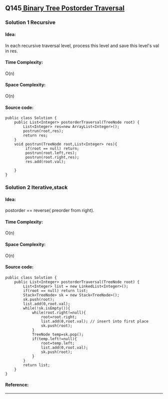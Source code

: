 ## Q145[ Binary Tree Postorder Traversal ](https://leetcode.com/problems/binary-tree-postorder-traversal/) 

### Solution 1 Recursive
#### Idea:
In each recursive traversal level, process this level and save this level's val in res.
#### Time Complexity: 
O(n)
#### Space Complexity:
O(n)
#### Source code:
```
public class Solution {
    public List<Integer> postorderTraversal(TreeNode root) {
        List<Integer> res=new ArrayList<Integer>();
        postrun(root,res);
        return res;
    }
    void postrun(TreeNode root,List<Integer> res){
    	 if(root == null) return;
         postrun(root.left,res);
         postrun(root.right,res);
         res.add(root.val);
        
    }
}
```
### Solution 2 Iterative,stack
#### Idea:
postorder == reverse( preorder from right).
#### Time Complexity: 
O(n)
#### Space Complexity:
O(n)
#### Source code:
```
public class Solution {
    public List<Integer> postorderTraversal(TreeNode root) {
        List<Integer> list = new LinkedList<Integer>();
        if(root == null) return list;
        Stack<TreeNode> sk = new Stack<TreeNode>();
        sk.push(root);
        list.add(0,root.val);
        while(!sk.isEmpty()){
            while(root.right!=null){
                root=root.right;
                list.add(0,root.val); // insert into first place
                sk.push(root);
            }
            TreeNode temp=sk.pop();
            if(temp.left!=null){
                root=temp.left;
                list.add(0,root.val);
                sk.push(root);
            }
        }
        return list;
    }
}
```

#### Reference:

---

